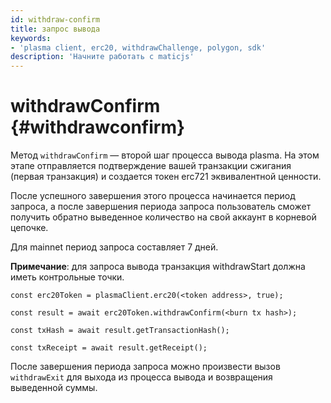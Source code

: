 ```yaml
---
id: withdraw-confirm
title: запрос вывода
keywords:
- 'plasma client, erc20, withdrawChallenge, polygon, sdk'
description: 'Начните работать с maticjs'
---
```


# withdrawConfirm {#withdrawconfirm}

Метод `withdrawConfirm` — второй шаг процесса вывода plasma. На этом этапе отправляется подтверждение вашей транзакции сжигания (первая транзакция) и создается токен erc721 эквивалентной ценности.

После успешного завершения этого процесса начинается период запроса, а после завершения периода запроса пользователь сможет получить обратно выведенное количество на свой аккаунт в корневой цепочке.

Для mainnet период запроса составляет 7 дней.

**Примечание**: для запроса вывода транзакция withdrawStart должна иметь контрольные точки.

```
const erc20Token = plasmaClient.erc20(<token address>, true);

const result = await erc20Token.withdrawConfirm(<burn tx hash>);

const txHash = await result.getTransactionHash();

const txReceipt = await result.getReceipt();

```

После завершения периода запроса можно произвести вызов `withdrawExit` для выхода из процесса вывода и возвращения выведенной суммы.
